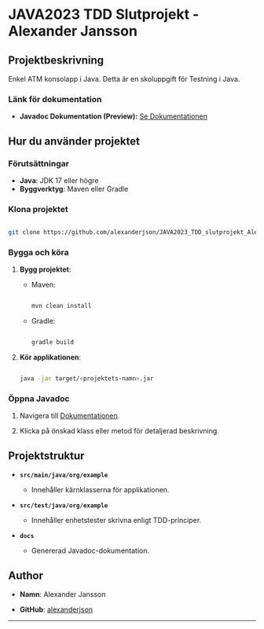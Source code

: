 # JAVA2023 TDD Slutprojekt - Alexander Jansson

## Projektbeskrivning
Enkel ATM konsolapp i Java. Detta är en skoluppgift för Testning i Java. 


### Länk för dokumentation
- **Javadoc Dokumentation (Preview):** [Se Dokumentationen](https://alexanderjson.github.io/JAVA2023_TDD_slutprojekt_Alexander_Jansson/org/example/package-summary.html)

## Hur du använder projektet

### Förutsättningar
- **Java**: JDK 17 eller högre
- **Byggverktyg**: Maven eller Gradle

### Klona projektet

```bash

git clone https://github.com/alexanderjson/JAVA2023_TDD_slutprojekt_Alexander_Jansson.git

```

### Bygga och köra

1. **Bygg projektet**:

   - Maven:

     ```bash

     mvn clean install

     ```

   - Gradle:

     ```bash

     gradle build

     ```

2. **Kör applikationen**:

   ```bash

   java -jar target/<projektets-namn>.jar

   ```

### Öppna Javadoc

1. Navigera till [Dokumentationen](https://alexanderjson.github.io/JAVA2023_TDD_slutprojekt_Alexander_Jansson/org/example/package-summary.html).

2. Klicka på önskad klass eller metod för detaljerad beskrivning.

## Projektstruktur

- **`src/main/java/org/example`**

  - Innehåller kärnklasserna för applikationen.

- **`src/test/java/org/example`**

  - Innehåller enhetstester skrivna enligt TDD-principer.

- **`docs`**

  - Genererad Javadoc-dokumentation.
  
## Author

- **Namn**: Alexander Jansson

- **GitHub**: [alexanderjson](https://github.com/alexanderjson)

---


